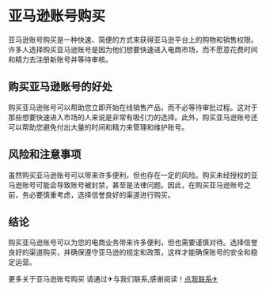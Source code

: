 # 亚马逊账号购买

亚马逊账号购买是一种快速、简便的方式来获得亚马逊平台上的购物和销售权限。许多人选择购买亚马逊账号是因为他们想要快速进入电商市场，而不愿意花费时间和精力去注册新账号并等待审核。

## 购买亚马逊账号的好处

购买亚马逊账号可以帮助您立即开始在线销售产品，而不必等待审批过程。这对于那些想要快速进入市场的人来说是非常有吸引力的选择。此外，购买亚马逊账号还可以帮助您避免付出大量的时间和精力来管理和维护账号。

## 风险和注意事项

虽然购买亚马逊账号可以带来许多便利，但也存在一定的风险。购买未经授权的亚马逊账号可能会导致账号被封禁，甚至是法律问题。因此，在购买亚马逊账号之前，务必要慎重考虑，选择信誉良好的渠道进行购买。

## 结论

购买亚马逊账号可以为您的电商业务带来许多便利，但也需要谨慎对待。选择信誉良好的渠道购买，并确保遵守亚马逊的规定和政策，这样才能确保账号的安全和稳定运营。

更多关于亚马逊账号购买 请通过✈与我们联系,感谢阅读！[点我联系✈](https://file.G208.com)